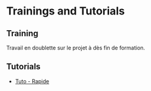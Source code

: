 # Trainings and Tutorials

## Training
Travail en doublette sur le projet à dès fin de formation. 

## Tutorials
-  [Tuto - Rapide ](https://github.com/LegoMask/TutoJs)